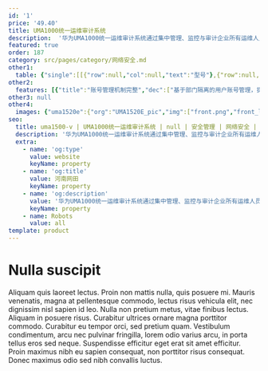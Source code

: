 ```yaml
---
id: '1'
price: '49.40'
title: UMA1000统一运维审计系统
description:  '华为UMA1000统一运维审计系统通过集中管理、监控与审计企业所有运维人员的操作行为，有效降低网络设备、服务器、数据库、业务系统等资源的内部运维风险，完善IT管理体系，同时满足相关法规、标准要求。'
featured: true
order: 187
category: src/pages/category/网络安全.md
other1: 
  table: {"single":[[{"row":null,"col":null,"text":"型号"},{"row":null,"col":null,"text":"UMA1520E"},{"row":null,"col":null,"text":"UMA1550E"},{"row":null,"col":null,"text":"UMA1500-V"}],[{"row":null,"col":null,"text":"面向客户"},{"row":null,"col":null,"text":"中小型企业"},{"row":null,"col":null,"text":"大型企业"},{"row":null,"col":null,"text":"云数据中心等虚拟化场景"}],[{"row":null,"col":null,"text":"固定端口"},{"row":null,"col":"2","text":"4*GE电口，2*10GE光口（不含光模块）"},{"row":"4","col":null,"text":"虚拟化系统（镜像）"}],[{"row":null,"col":null,"text":"接口扩展"},{"row":null,"col":"2","text":"可选2*GE、4*GE、2*10GE、4*10GE网卡（最多选配1块，不含光模块）"}],[{"row":null,"col":null,"text":"产品形态"},{"row":null,"col":"2","text":"2U"}],[{"row":null,"col":null,"text":"冗余电源"},{"row":null,"col":"2","text":"标配1+1冗余电源"}],[{"row":null,"col":null,"text":"可管理设备类型"},{"row":null,"col":"3","text":"路由器，交换机，防火墙，Windows/Linux/Unix服务器等（支持多个主流厂家设备类型）"}],[{"row":null,"col":null,"text":"可管理应用类型"},{"row":null,"col":"3","text":"UMA主机默认支持字符型应用、图形终端应用、文件传输应用和数据库型应用等\n应用发布中心支持Web应用、数据库应用、远程图形控制应用、KVM应用等\n支持某些私有运维系统，如华为U2000网管等"}],[{"row":null,"col":null,"text":"用户管理"},{"row":null,"col":"3","text":"预定义角色：超级管理员（super用户）、管理员、普通用户、审计员等多种角色\n自定义角色"}],[{"row":null,"col":null,"text":"认证管理"},{"row":null,"col":"3","text":"本地认证、RADIUS认证、AD域认证、LDAP域认证、证书认证等\n多种双因素认证"}],[{"row":null,"col":null,"text":"设备管理"},{"row":null,"col":"3","text":"• 支持设备、设备组管理、设备账号管理\n• 账号密码支持单次修改、定期修改、自动生成和发送等"}],[{"row":null,"col":null,"text":"授权管理"},{"row":null,"col":"3","text":"• 以设备IP、协议类型、账号密码三元组为单位，对用户授权\n• 不同的运维人员，只能看到自己有权限管理的设备\n• 支持设备组、用户组维度授权"}],[{"row":null,"col":null,"text":"安全审计"},{"row":null,"col":"3","text":"• 支持命令行操作、图形视频、键盘命令、操作日志回放等\n• 支持对图形操作进行文本摘要处理，智能识别操作信息\n• 可定义高危命令策略，并自动识别与阻断\n• 支持实时监控与切断"}],[{"row":null,"col":null,"text":"部署模式"},{"row":null,"col":"3","text":"• 旁挂部署架构，不改变原有网络结构\n• 支持单机、双机、集群部署"}]]}
other2:
  features: [{"title":"账号管理机制完整","dec":["基于部门隔离的用户账号管理，提供完整的密码代填，分组授权，定期改密等账号管理机制"]},{"title":"运维过程记录全面","dec":["完整实现字符、图像运维操作的审计记录，文件传输完整文件保存，运维行为快速检索定位"]},{"title":"运维管理统一","dec":["支持主流图形、字符、数据库、文件传输协议，可通过B/S、C/S、H5、网关运维等多种方式运维主机、网络设备、数据库等各类资产"]}]
other3: null
other4:
  images: {"uma1520e":{"org":"UMA1520E_pic","img":["front.png","front_left.png","front_right.png","front_top.png","rear.png"]}}
seo:
  title: uma1500-v | UMA1000统一运维审计系统 | null | 安全管理 | 网络安全 | 企业网络
  description: '华为UMA1000统一运维审计系统通过集中管理、监控与审计企业所有运维人员的操作行为，有效降低网络设备、服务器、数据库、业务系统等资源的内部运维风险，完善IT管理体系，同时满足相关法规、标准要求。'
  extra:
    - name: 'og:type'
      value: website
      keyName: property
    - name: 'og:title'
      value: 河南网田
      keyName: property
    - name: 'og:description'
      value: '华为UMA1000统一运维审计系统通过集中管理、监控与审计企业所有运维人员的操作行为，有效降低网络设备、服务器、数据库、业务系统等资源的内部运维风险，完善IT管理体系，同时满足相关法规、标准要求。'
      keyName: property
    - name: Robots
      value: all
template: product
---
```


# Nulla suscipit

Aliquam quis laoreet lectus. Proin non mattis nulla, quis posuere mi. Mauris venenatis, magna at pellentesque commodo, lectus risus vehicula elit, nec dignissim nisl sapien id leo. Nulla non pretium metus, vitae finibus lectus. Aliquam in posuere risus. Curabitur ultrices ornare magna porttitor commodo. Curabitur eu tempor orci, sed pretium quam. Vestibulum condimentum, arcu nec pulvinar fringilla, lorem odio varius arcu, in porta tellus eros sed neque. Suspendisse efficitur eget erat sit amet efficitur. Proin maximus nibh eu sapien consequat, non porttitor risus consequat. Donec maximus odio sed nibh convallis luctus.